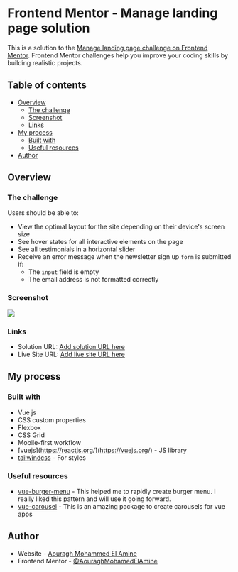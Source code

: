 # Frontend Mentor - Manage landing page solution

This is a solution to the [Manage landing page challenge on Frontend Mentor](https://www.frontendmentor.io/challenges/manage-landing-page-SLXqC6P5). Frontend Mentor challenges help you improve your coding skills by building realistic projects. 

## Table of contents

- [Overview](#overview)
  - [The challenge](#the-challenge)
  - [Screenshot](#screenshot)
  - [Links](#links)
- [My process](#my-process)
  - [Built with](#built-with)
  - [Useful resources](#useful-resources)
- [Author](#author)


## Overview

### The challenge

Users should be able to:

- View the optimal layout for the site depending on their device's screen size
- See hover states for all interactive elements on the page
- See all testimonials in a horizontal slider
- Receive an error message when the newsletter sign up `form` is submitted if:
  - The `input` field is empty
  - The email address is not formatted correctly

### Screenshot

![](./screenshot.jpg)

### Links

- Solution URL: [Add solution URL here](https://your-solution-url.com)
- Live Site URL: [Add live site URL here](https://your-live-site-url.com)

## My process

### Built with

- Vue js
- CSS custom properties
- Flexbox
- CSS Grid
- Mobile-first workflow
- [vuejs](https://reactjs.org/](https://vuejs.org/) - JS library
- [tailwindcss](https://tailwindcss.com/) - For styles


### Useful resources

- [vue-burger-menu](https://www.npmjs.com/package/vue-burger-menu) - This helped me to rapidly create burger menu. I really liked this pattern and will use it going forward.
- [vue-carousel](https://www.npmjs.com/package/vue-carousel) - This is an amazing package to create carousels for vue apps


## Author

- Website - [Aouragh Mohammed El Amine](https://aouraghmed.tech/)
- Frontend Mentor - [@AouraghMohamedElAmine](https://www.frontendmentor.io/profile/AouraghMohamedElAmine)


